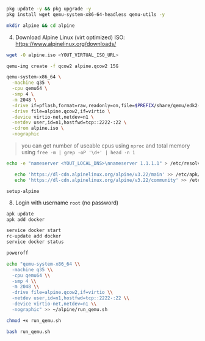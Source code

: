 ```Bash
pkg update -y && pkg upgrade -y
pkg install wget qemu-system-x86-64-headless qemu-utils -y
```

```Bash
mkdir alpine && cd alpine
```
4. Download Alpine Linux (virt optimized) ISO: https://www.alpinelinux.org/downloads/

```Bash
wget -O alpine.iso <YOUT_VIRTUAL_ISO_URL>
```

```Bash
qemu-img create -f qcow2 alpine.qcow2 15G
```

```Bash
qemu-system-x86_64 \
  -machine q35 \
  -cpu qemu64 \
  -smp 4 \
  -m 2048 \
  -drive if=pflash,format=raw,readonly=on,file=$PREFIX/share/qemu/edk2-x86_64-code.fd \
  -drive file=alpine.qcow2,if=virtio \
  -device virtio-net,netdev=n1 \
  -netdev user,id=n1,hostfwd=tcp::2222-:22 \
  -cdrom alpine.iso \
  -nographic
```


> you can get number of useable cpus using `nproc` and total memory using `free -m | grep -oP '\d+' | head -n 1`

```Bash
echo -e "nameserver <YOUT_LOCAL_DNS>\nnameserver 1.1.1.1" > /etc/resolv.conf
```

```Bash
   echo 'https://dl-cdn.alpinelinux.org/alpine/v3.22/main' >> /etc/apk/repositories
   echo 'https://dl-cdn.alpinelinux.org/alpine/v3.22/community' >> /etc/apk/repositories
```

```
setup-alpine
```

8. Login with username `root` (no password)
```Bash
apk update
apk add docker
```

```Bash
service docker start
rc-update add docker
service docker status
```

```Bash
poweroff
```

```Bash
echo "qemu-system-x86_64 \\
  -machine q35 \\
  -cpu qemu64 \\
  -smp 4 \\
  -m 2048 \\
  -drive file=alpine.qcow2,if=virtio \\
  -netdev user,id=n1,hostfwd=tcp::2222-:22 \\
  -device virtio-net,netdev=n1 \\
  -nographic" >> ~/alpine/run_qemu.sh
```

```Bash
chmod +x run_qemu.sh
```
```Bash
bash run_qemu.sh
```
